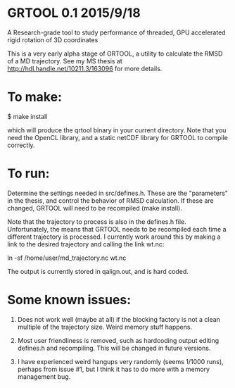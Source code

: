 # GRTOOL 0.1 2015/9/18

A Research-grade tool to study performance of threaded, GPU accelerated rigid rotation of 3D coordinates

This is a very early alpha stage of GRTOOL, a utility to calculate the RMSD of a MD trajectory. See my MS thesis at http://hdl.handle.net/10211.3/163096 for more details.

# To make:

$ make install

which will produce the qrtool binary in your current directory. Note that you need the OpenCL library, and a static netCDF library for GRTOOL to compile correctly.


# To run: 

Determine the settings needed in src/defines.h. These are the "parameters" in the thesis, and control the behavior of RMSD calculation. If these are changed, GRTOOL will need to be recompiled (make install). 

Note that the trajectory to process is also in the defines.h file. Unfortunately, the means that GRTOOL needs to be recompiled each time a different trajectory is processed. I currently work around this by making a link to the desired trajectory and calling the link wt.nc:

ln -sf /home/user/md_trajectory.nc wt.nc

The output is currently stored in qalign.out, and is hard coded.



# Some known issues:

1. Does not work well (maybe at all) if the blocking factory is not a clean multiple of the trajectory size. Weird memory stuff happens.

2. Most user friendliness is removed, such as hardcoding output editing defines.h and recompiling. This will be changed in future versions.

3. I have experienced weird hangups very randomly (seems 1/1000 runs), perhaps from issue #1, but I think it has to do more with a memory management bug.


